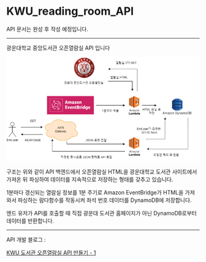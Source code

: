 # KWU_reading_room_API

API 문서는 완성 후 작성 예정입니다.

---

광운대학교 중앙도서관 오픈열람실 API 입니다

![api structure](./assets/img/api-structure-1.png)

구조는 위와 같이 API 백엔드에서 오픈열람실 HTML을 광운대학교 도서관 사이트에서 가져온 뒤 파싱하여 데이터를 지속적으로 저장하는 형태를 갖추고 있습니다.

1분마다 갱신되는 열람실 정보를 1분 주기로 Amazon EventBridge가 HTML을 가져와서 파싱하는 람다함수를 작동시켜 좌석 번호 데이터를 DynamoDB에 저장합니다.

엔드 유저가 API를 호출할 때 직접 광운대 도서관 홈페이지가 아닌 DynamoDB로부터 데이터를 반환합니다.

---

API 개발 블로그 :

[KWU 도서관 오픈열람실 API 만들기 - 1](https://ccppoo.github.io/2021/12/26/KWU-%EC%98%A4%ED%94%88%EC%97%B4%EB%9E%8C%EC%8B%A4-API-%EB%A7%8C%EB%93%A4%EA%B8%B0-1.html)